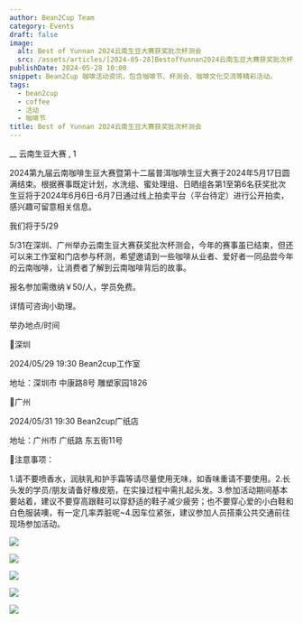 ```yaml
---
author: Bean2Cup Team
category: Events
draft: false
image:
  alt: Best of Yunnan 2024云南生豆大赛获奖批次杯测会
  src: /assets/articles/[2024-05-28]BestofYunnan2024云南生豆大赛获奖批次杯测会_03.jpg
publishDate: 2024-05-28 10:00
snippet: Bean2Cup 咖啡活动资讯，包含咖啡节、杯测会、咖啡文化交流等精彩活动。
tags:
  - bean2cup
  - coffee
  - 活动
  - 咖啡节
title: Best of Yunnan 2024云南生豆大赛获奖批次杯测会
---
```


\_\_ 云南生豆大赛 , 1

2024第九届云南咖啡生豆大赛暨第十二届普洱咖啡生豆大赛于2024年5月17日圆满结束。根据赛事既定计划，水洗组、蜜处理组、日晒组各第1至第6名获奖批次生豆将于2024年6月6日-6月7日通过线上拍卖平台（平台待定）进行公开拍卖，感兴趣可留意相关信息。

我们将于5/29

5/31在深圳、广州举办云南生豆大赛获奖批次杯测会，今年的赛事虽已结束，但还可以来工作室和门店参与杯测，希望邀请到一些咖啡从业者、爱好者一同品尝今年的云南咖啡，让消费者了解到云南咖啡背后的故事。

报名参加需缴纳￥50/人，学员免费。

详情可咨询小助理。

举办地点/时间

📍深圳

2024/05/29
19:30 Bean2cup工作室

地址：深圳市 中康路8号 雕塑家园1826

📍广州

2024/05/31 19:30
Bean2cup广纸店

地址：广州市 广纸路
东五街11号

🔎注意事项：

1.请不要喷香水，润肤乳和护手霜等请尽量使用无味，如香味重请不要使用。2.长头发的学员/朋友请备好橡皮筋，在实操过程中需扎起头发。3.参加活动期间基本要站着，建议不要穿高跟鞋可以穿舒适的鞋子减少疲劳；也不要穿心爱的小白鞋和白色服装噢，有一定几率弄脏呢~4.因车位紧张，建议参加人员搭乘公共交通前往现场参加活动。

![](/assets/articles/[2024-05-28]BestofYunnan2024云南生豆大赛获奖批次杯测会_03.jpg)

![](/assets/articles/[2024-05-28]BestofYunnan2024云南生豆大赛获奖批次杯测会_04.jpg)

![](/assets/articles/[2024-05-28]BestofYunnan2024云南生豆大赛获奖批次杯测会_05.jpg)

![](/assets/articles/[2024-05-28]BestofYunnan2024云南生豆大赛获奖批次杯测会_06.jpg)

![](/assets/articles/[2024-05-28]BestofYunnan2024云南生豆大赛获奖批次杯测会_07.jpg)


